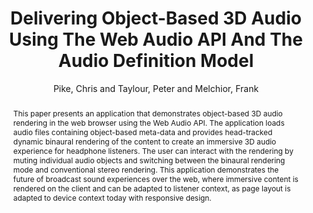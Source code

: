 --- 
title: "Delivering Object-Based 3D Audio Using The Web Audio API And The Audio Definition Model" 
abstract: "This paper presents an application that demonstrates object-based 3D audio rendering in the web browser using the Web Audio API. The application loads audio files containing object-based meta-data and provides head-tracked dynamic binaural rendering of the content to create an immersive 3D audio experience for headphone listeners. The user can interact with the rendering by muting individual audio objects and switching between the binaural rendering mode and conventional stereo rendering. This application demonstrates the future of broadcast sound experiences over the web, where immersive content is rendered on the client and can be adapted to listener context, as page layout is adapted to device context today with responsive design." 
address: "Paris" 
author: "Pike, Chris and Taylour, Peter and Melchior, Frank"
webAuthor: "Christian Baumann, Johanna Friederike, Jan-Torsten Milde" 
booktitle: "Proceedings of the International Web Audio Conference" 
editor: "Goldszmidt, Samuel and Schnell, Norbert and Saiz, Victor and Matuszewski, Benjamin" 
month: "Proceedings of the International Web Audio Conference"
pages: "1-5" 
publisher: "IRCAM" 
series: "WAC '18"
track: "Paper"  
year: "2015" 
id: "2015_24" 
tags: year2015
media: https://medias.ircam.fr/x2ad0c5 
pdflink: /_data/papers/pdf/2015/2015_24.pdf
ISSN: 2663-5844
---